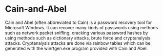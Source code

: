 # Cain-and-Abel
Cain and Abel (often abbreviated to Cain) is a password recovery tool for Microsoft Windows. It can recover many kinds of passwords using methods such as network packet sniffing, cracking various password hashes by using methods such as dictionary attacks, brute force and cryptanalysis attacks. Cryptanalysis attacks are done via rainbow tables which can be generated with the winrtgen.exe program provided with Cain and Abel.
